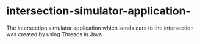 # intersection-simulator-application-
The intersection simulator application which sends cars to the intersection was created by using Threads in Java.
